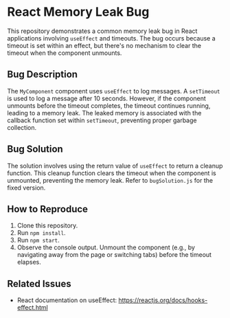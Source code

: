 # React Memory Leak Bug

This repository demonstrates a common memory leak bug in React applications involving `useEffect` and timeouts.  The bug occurs because a timeout is set within an effect, but there's no mechanism to clear the timeout when the component unmounts.

## Bug Description

The `MyComponent` component uses `useEffect` to log messages. A `setTimeout` is used to log a message after 10 seconds. However, if the component unmounts before the timeout completes, the timeout continues running, leading to a memory leak. The leaked memory is associated with the callback function set within `setTimeout`, preventing proper garbage collection.

## Bug Solution

The solution involves using the return value of `useEffect` to return a cleanup function. This cleanup function clears the timeout when the component is unmounted, preventing the memory leak.  Refer to `bugSolution.js` for the fixed version.

## How to Reproduce

1. Clone this repository.
2. Run `npm install`.
3. Run `npm start`.
4. Observe the console output.  Unmount the component (e.g., by navigating away from the page or switching tabs) before the timeout elapses.

## Related Issues

* React documentation on useEffect: https://reactjs.org/docs/hooks-effect.html